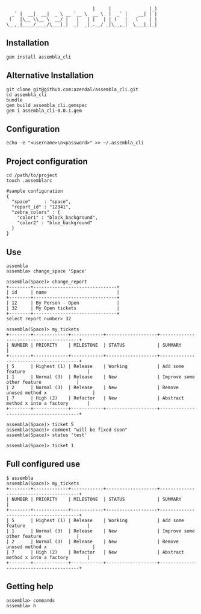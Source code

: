                                     |     |              |_)
      _` |  __|  __|  _ \ __ `__ \  __ \  |  _` |    __| | |
     (   |\__ \\__ \  __/ |   |   | |   | | (   |   (    | |
    \__,_|____/____/\___|_|  _|  _|_.__/ _|\__,_|  \___|_|_|                                                        

## Installation

    gem install assembla_cli

## Alternative Installation

    git clone git@github.com:azendal/assembla_cli.git
    cd assembla_cli
    bundle
    gem build assembla_cli.gemspec
    gem i assembla_cli-0.0.1.gem

## Configuration

    echo -e "<username>\n<password>" >> ~/.assembla_cli

## Project configuration
    
    cd /path/to/project
    touch .assemblarc

    #sample configuration
    {
      "space"     : "space",
      "report_id" : "12341",
      "zebra_colors" : {
        "color1" : "black_background",
        "color2" : "blue_background"
      }
    }

## Use

    assembla
    assembla> change_space 'Space'
    
    assembla(Space)> change_report
    +--------+-------------------------------+
    | id     | name                          |
    +--------+-------------------------------+
    | 12     | By Person - Open              |
    | 32     | My Open tickets               |
    +--------+-------------------------------+
    select report number> 32

    assembla(Space)> my_tickets
    +--------+-------------+------------+-------------------+----------------------------------------+
    | NUMBER | PRIORITY    | MILESTONE  | STATUS            | SUMMARY                                |
    +--------+-------------+------------+-------------------+----------------------------------------+
    | 5      | Highest (1) | Release    | Working           | Add some feature                       |
    | 1      | Normal (3)  | Release    | New               | Improve some other feature             |
    | 2      | Normal (3)  | Release    | New               | Remove unused method x                 |
    | 7      | High (2)    | Refactor   | New               | Abstract method x into a factory       |
    +--------+-------------+------------+-------------------+----------------------------------------+
    
    assembla(Space)> ticket 5
    assembla(Space)> comment "will be fixed soon"
    assembla(Space)> status 'test'

    assembla(Space)> ticket 1

## Full configured use

    $ assembla
    assembla(Space)> my_tickets
    +--------+-------------+------------+-------------------+----------------------------------------+
    | NUMBER | PRIORITY    | MILESTONE  | STATUS            | SUMMARY                                |
    +--------+-------------+------------+-------------------+----------------------------------------+
    | 5      | Highest (1) | Release    | Working           | Add some feature                       |
    | 1      | Normal (3)  | Release    | New               | Improve some other feature             |
    | 2      | Normal (3)  | Release    | New               | Remove unused method x                 |
    | 7      | High (2)    | Refactor   | New               | Abstract method x into a factory       |
    +--------+-------------+------------+-------------------+----------------------------------------+

## Getting help

    assembla> commands
    assembla> h
